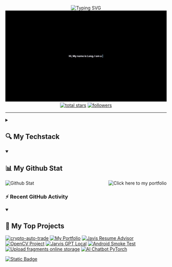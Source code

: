   <!-- Using documentation from https://github.com/anuraghazra/github-readme-stats -->

<p align="center">
    <img
      src="https://readme-typing-svg.demolab.com?font=Fira+Code&duration=2000&pause=1000&color=18F776&center=true&vCenter=true&random=false&width=435&lines=Welcome+to+my+GitHub+%F0%9F%91%8B;Please+leave+a+star+if+you+like%F0%9F%98%84"
      alt="Typing SVG"
    />
    <br/>
    <a
      href="https://longnguyen-vhoang.vercel.app/"
      title="Here is my portfolio 👨‍💻"
    >
      <img
        src="https://raw.githubusercontent.com/knight1972001/knight1972001/main/intro.gif"
        alt=" Hi there!"
      />
    </a>
    <br/>
    <a href="https://github.com/knight1972001?tab=repositories&sort=stargazers">
      <img
        alt="total stars"
        title="Total stars on GitHub"
        src="https://custom-icon-badges.demolab.com/github/stars/knight1972001?color=55960c&style=for-the-badge&labelColor=488207&logo=star"
    /></a>
    <a href="https://github.com/knight1972001?tab=followers">
      <img
        alt="followers"
        title="Follow me on Github"
        src="https://custom-icon-badges.demolab.com/github/followers/knight1972001?color=236ad3&labelColor=1155ba&style=for-the-badge&logo=person-add&label=Follow&logoColor=white"
    /></a>
  </p>

---

<details>

  <summary><h2>🔍 My Techstack</h2></summary>
  <a href="https://longnguyen-vhoang.vercel.app/">
    <img src="https://raw.githubusercontent.com/knight1972001/knight1972001/main/waving.gif" alt="Click here to my portfolio" title="Click here to my portfolio" align="right" />
  </a>

  <h3 style="padding-left:5px;">🧰 Languages</h3>
  <p style="padding-left:20px;">
    <img align="left" alt="Java" title="Java" width="25px" style="padding-right:10px;" src="https://cdn.jsdelivr.net/gh/devicons/devicon/icons/java/java-original.svg"/>
    <img align="left" alt="Swift" title="Swift" width="25px" style="padding-right:10px;" src="https://cdn.jsdelivr.net/gh/devicons/devicon@latest/icons/swift/swift-original.svg"/>
    <img align="left" alt="TypeScript" title="TypeScript" width="25px" style="padding-right:10px;" src="https://cdn.jsdelivr.net/gh/devicons/devicon/icons/typescript/typescript-plain.svg" />
    <img align="left" alt="Git" title="Git" width="25px" style="padding-right:10px;" src="https://cdn.jsdelivr.net/gh/devicons/devicon/icons/git/git-original.svg" />
    <img align="left" alt="Linux" title="Linux" width="25px" style="padding-right:10px;" src="https://cdn.jsdelivr.net/gh/devicons/devicon/icons/linux/linux-original.svg" />
    <img align="left" alt="HTML" title="HTML" width="25px" style="padding-right:10px;" src="https://cdn.jsdelivr.net/gh/devicons/devicon/icons/html5/html5-plain.svg" />
    <img align="left" alt="CSS" title="CSS" width="25px" style="padding-right:10px;" src="https://cdn.jsdelivr.net/gh/devicons/devicon/icons/css3/css3-plain.svg" />
    <img align="left" alt="JavaScript" title="JavaScript" width="25px" style="padding-right:10px;" src="https://cdn.jsdelivr.net/gh/devicons/devicon/icons/javascript/javascript-plain.svg" />
    <img align="left" alt="Go" title="Go" width="25px" style="padding-right:10px;" src="https://cdn.jsdelivr.net/gh/devicons/devicon@latest/icons/go/go-original-wordmark.svg" />
    <img align="left" alt="Python" title="Python" width="25px" style="padding-right:10px;" src="https://cdn.jsdelivr.net/gh/devicons/devicon/icons/python/python-plain.svg" />
    <img align="left" alt="C++" title="C++" width="25px" style="padding-right:10px;" src="https://cdn.jsdelivr.net/gh/devicons/devicon@latest/icons/cplusplus/cplusplus-original.svg" />
    <img align="left" alt="Bash" title="Bash" width="25px" style="padding-right:10px;" src="https://cdn.jsdelivr.net/gh/devicons/devicon/icons/bash/bash-original.svg" />
  </p>
  <br />
  <br />

  <h3 style="padding-left:5px;">🔗 Frameworks and Libraries</h3>
  <p style="padding-left:20px;">
    <img align="left" alt="Spring" title="Spring" width="25px" style="padding-right:10px;" src="https://cdn.jsdelivr.net/gh/devicons/devicon/icons/spring/spring-original.svg" />
    <img align="left" alt="Angular" title="Angular" width="25px" style="padding-right:10px;" src="https://cdn.jsdelivr.net/gh/devicons/devicon/icons/angularjs/angularjs-plain.svg" />
    <img align="left" alt="React" title="React" width="25px" style="padding-right:10px;" src="https://cdn.jsdelivr.net/gh/devicons/devicon/icons/react/react-original.svg" />
    <img align="left" alt="NextJS" title="NextJS" width="25px" style="padding-right:10px;" src="https://cdn.jsdelivr.net/gh/devicons/devicon@latest/icons/nextjs/nextjs-original.svg" />
    <img align="left" alt="NodeJS" title="NodeJS" width="25px" style="padding-right:10px;" src="https://cdn.jsdelivr.net/gh/devicons/devicon@latest/icons/nodejs/nodejs-plain-wordmark.svg" />
    <img align="left" alt="ThreeJS" title="ThreeJS" width="25px" style="padding-right:10px;" src="https://cdn.jsdelivr.net/gh/devicons/devicon@latest/icons/threejs/threejs-original-wordmark.svg" />
  </p>
  <br />
  <br />

  <h3 style="padding-left:5px;">🌐 Cloud Computing</h3>
  <p style="padding-left:20px;">
    <img align="left" alt="AWS" title="AWS" width="25px" style="padding-right:10px;" src="https://cdn.jsdelivr.net/gh/devicons/devicon@latest/icons/amazonwebservices/amazonwebservices-original-wordmark.svg" />
    <img align="left" alt="Azure" title="Azure" width="25px" style="padding-right:10px;" src="https://cdn.jsdelivr.net/gh/devicons/devicon@latest/icons/azure/azure-original.svg" />
    <img align="left" alt="Google Cloud" title="Google Cloud" width="25px" style="padding-right:10px;" src="https://cdn.jsdelivr.net/gh/devicons/devicon@latest/icons/googlecloud/googlecloud-original.svg" />
  </p>
  <br />
  <br />

  <h3 style="padding-left:5px;">🐛 Testing</h3>
  <p style="padding-left:20px;">
    <img align="left" alt="Selenium" title="Selenium" width="25px" style="padding-right:10px;" src="https://cdn.jsdelivr.net/gh/devicons/devicon@latest/icons/selenium/selenium-original.svg" />
    <img align="left" alt="Cucumber" title="Cucumber" width="25px" style="padding-right:10px;" src="https://cdn.jsdelivr.net/gh/devicons/devicon@latest/icons/cucumber/cucumber-plain.svg" />
    <img align="left" alt="JUnit" title="JUnit" width="25px" style="padding-right:10px;" src="https://cdn.jsdelivr.net/gh/devicons/devicon@latest/icons/junit/junit-plain-wordmark.svg" />
    <img align="left" alt="BrowserStack" title="BrowserStack" width="25px" style="padding-right:10px;" src="https://cdn.jsdelivr.net/gh/devicons/devicon@latest/icons/browserstack/browserstack-original-wordmark.svg" />
  </p>
  <br />
  <br />

  <h3 style="padding-left:5px;">🔧 Others</h3>
  <p style="padding-left:20px;">
    <img align="left" alt="GitHub" title="GitHub" width="25px" style="padding-right:10px;" src="https://cdn.jsdelivr.net/gh/devicons/devicon@latest/icons/github/github-original-wordmark.svg" />
    <img align="left" alt="Docker" title="Docker" width="25px" style="padding-right:10px;" src="https://cdn.jsdelivr.net/gh/devicons/devicon@latest/icons/docker/docker-original.svg" />
  </p>
  <br />
  <br />

</details>

<details open>

  <summary><h2>📊 My Github Stat</h2></summary>

  <img src="https://github-readme-stats.vercel.app/api/top-langs/?username=knight1972001&exclude_repo=knight1972001,JavisResume&hide=html&langs_count=7&custom_title=My%20Most%20Used%20Language&theme=synthwave&bg_color=40,261F2D,6D577D&title_color=FABD2F&text_color=DADADA" alt="Click here to my portfolio" title="Click here to my portfolio" align="right" />

![Github Stat](https://github-readme-stats.vercel.app/api?username=knight1972001&show_icons=true&bg_color=40,002B2B,1F1F1F&title_color=FABD2F&text_color=8EC07C&icon_color=FE8019&show=reviews,discussions_started,discussions_answered,prs_merged,prs_merged_percentage)

  <h3>⚡ Recent GitHub Activity</h3>
  <!-- https://github.com/jamesgeorge007/github-activity-readme --> 
  <!--START_SECTION:activity-->

  <!--END_SECTION:activity-->

</details>

<details open> 
  <summary><h2>📘 My Top Projects</h2></summary>

  <p align="left">
    <a href="https://github.com/knight1972001/crypto-auto-trade"><img width="350" src="https://github-readme-stats.vercel.app/api/pin/?username=knight1972001&repo=crypto-auto-trade&theme=material-palenight&border_radius=10&hide_border=true" alt="crypto-auto-trade" title="crypto auto trade project"></a>
    <a href="https://github.com/knight1972001/portfolio"><img width="350" src="https://github-readme-stats.vercel.app/api/pin/?username=knight1972001&repo=portfolio&theme=material-palenight&border_radius=10&hide_border=true" alt="My Portfolio" title="My Portfolio"></a>
    <a href="https://github.com/knight1972001/JavisResume"><img width="350" src="https://github-readme-stats.vercel.app/api/pin/?username=knight1972001&repo=JavisResume&theme=material-palenight&border_radius=10&hide_border=true" alt="Javis Resume Advisor" title="Javis Resume Advisor"></a>
    <a href="https://github.com/knight1972001/rock-paper-scissor"><img width="350" src="https://github-readme-stats.vercel.app/api/pin/?username=knight1972001&repo=rock-paper-scissor&theme=material-palenight&border_radius=10&hide_border=true" alt="OpenCV Project" title="OpenCV Project"></a>
    <a href="https://github.com/knight1972001/Jarvis_GPT_Local"><img width="350" src="https://github-readme-stats.vercel.app/api/pin/?username=knight1972001&repo=Jarvis_GPT_Local&theme=material-palenight&border_radius=10&hide_border=true" alt="Jarvis GPT Local" title="Jarvis GPT Local"></a>
    <a href="https://github.com/knight1972001/TheScoreApp_Test"><img width="350" src="https://github-readme-stats.vercel.app/api/pin/?username=knight1972001&repo=TheScoreApp_Test&theme=material-palenight&border_radius=10&hide_border=true" alt="Android Smoke Test" title="Android Smoke Test"></a>
    <a href="https://github.com/knight1972001/fragments"><img width="350" src="https://github-readme-stats.vercel.app/api/pin/?username=knight1972001&repo=fragments&theme=material-palenight&border_radius=10&hide_border=true" alt="Upload fragments online storage" title="Upload fragments online storage"></a>
    <a href="https://github.com/knight1972001/AI_Chatbot_PRJ666"><img width="350" src="https://github-readme-stats.vercel.app/api/pin/?username=knight1972001&repo=AI_Chatbot_PRJ666&theme=material-palenight&border_radius=10&hide_border=true" alt="AI Chatbot PyTorch" title="AI Chatbot PyTorch"></a>
  </p>

<a href="https://github.com/knight1972001?tab=repositories"><img alt="Static Badge" src="https://img.shields.io/badge/Visit%20my%20Portfolio-gray?style=for-the-badge"></a>

</details>
